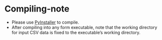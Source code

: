 # Compiling-note
-	Please use [PyInstaller](https://pypi.org/project/pyinstaller/) to compile.
-	After compiling into any form executable, note that the working directory for input CSV data is fixed to the executable’s working directory.
